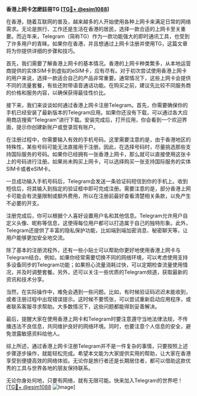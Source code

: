 **香港上网卡怎麽註冊TG [[TG💪+ @esim1088](https://t.me/s/esim1088)]**

在香港，随着互联网的普及，越来越多的人开始使用各种上网卡来满足日常的网络需求。无论是旅行、工作还是生活在香港的居民，选择一款合适的上网卡至关重要。而近年来，Telegram（简称TG）作为一款功能强大的即时通讯工具，也受到了许多用户的青睐。如果你在香港，并且想通过上网卡注册并使用TG，这篇文章将为你提供详细的步骤和技巧。

首先，我们需要了解香港上网卡的基本情况。香港的上网卡种类繁多，从本地运营商提供的实体SIM卡到虚拟的eSIM卡，应有尽有。对于初次尝试使用香港上网卡的用户来说，选择一款适合自己的产品非常重要。通常情况下，这些上网卡会提供不同的流量套餐，有些还附带语音通话功能。在购买之前，建议先比较不同服务商的价格和服务内容，以确保获得最佳性价比。

接下来，我们来谈谈如何通过香港上网卡注册Telegram。首先，你需要确保你的手机已经安装了最新版本的Telegram应用。如果你还没有下载，可以通过各大应用商店搜索“Telegram”进行下载。安装完成后，打开应用，你会看到一个欢迎界面，提示你创建新账户或登录现有账户。

在注册过程中，你需要输入有效的手机号码。这里需要注意的是，由于香港地区的特殊性，某些号码可能无法直接用于注册。因此，在选择号码时，尽量挑选那些支持国际服务的号码。如果你已经拥有一张香港上网卡，那么就可以直接使用这张卡上的号码进行注册。如果尚未购买上网卡，可以选择购买一张支持国际服务的实体SIM卡或者eSIM卡。

一旦成功输入手机号码后，Telegram会发送一条验证码短信到你的手机上。收到短信后，将其输入到指定的验证框中即可完成注册。需要注意的是，部分香港上网卡可能会有流量限制或额外费用，所以在注册前最好查看清楚相关条款，以免产生不必要的开支。

注册完成后，你可以根据个人喜好设置用户名和其他信息。Telegram允许用户自定义头像、昵称等信息，这使得每位用户都可以打造属于自己的独特形象。此外，Telegram还提供了丰富的隐私保护功能，比如端到端加密消息、秘密聊天等，让用户能够更加安全地交流。

除了基本的注册流程外，还有一些小贴士可以帮助你更好地使用香港上网卡与Telegram结合。例如，如果你经常需要切换不同的网络环境，可以考虑使用支持多设备同步的Telegram功能；如果担心流量消耗过快，可以定期检查流量使用情况，并及时调整套餐。另外，还可以关注一些优质的Telegram频道，获取最新的资讯和技术分享。

当然，在实际操作中，难免会遇到一些问题。比如，有时候验证码迟迟未能收到，或者注册过程中出现错误提示。这时候不要慌张，可以尝试重新启动应用程序，或者联系客服寻求帮助。大多数情况下，这些问题都能得到妥善解决。

最后，提醒大家在使用香港上网卡和Telegram时要注意遵守当地法律法规，不传播违法不良信息，共同维护良好的网络环境。同时，也要注意个人信息的安全，避免泄露敏感资料给他人。

综上所述，通过香港上网卡注册Telegram并不是一件复杂的事情，只要按照上述步骤逐步操作，就能轻松完成。希望本文能为大家提供实用的帮助，让大家在香港享受到便捷高效的网络体验。无论你是旅行者还是长期居住者，都可以借助这款优秀的工具与世界各地的朋友保持联系。

无论你身处何地，只要有网络，就有无限可能。快来加入Telegram的世界吧！[[TG💪+ @esim1088](https://t.me/s/esim1088) ![Image](https://i.postimg.cc/4NQfJmqS/Snipaste-2025-05-13-00-14-12.png)]